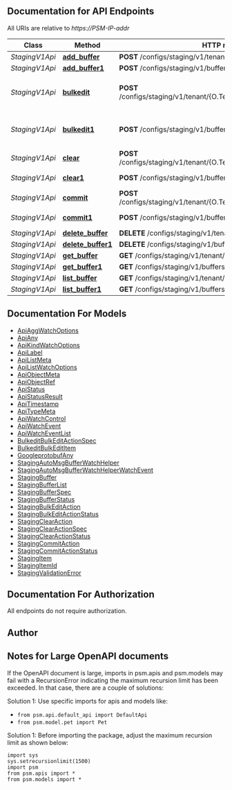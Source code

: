 
## Documentation for API Endpoints

All URIs are relative to *https://PSM-IP-addr*

Class | Method | HTTP request | Description
------------ | ------------- | ------------- | -------------
*StagingV1Api* | [**add_buffer**](../../../../pensando_ent/docs/StagingV1Api.md#add_buffer) | **POST** /configs/staging/v1/tenant/{O.Tenant}/buffers | Create Buffer object
*StagingV1Api* | [**add_buffer1**](../../../../pensando_ent/docs/StagingV1Api.md#add_buffer1) | **POST** /configs/staging/v1/buffers | Create Buffer object
*StagingV1Api* | [**bulkedit**](../../../../pensando_ent/docs/StagingV1Api.md#bulkedit) | **POST** /configs/staging/v1/tenant/{O.Tenant}/buffers/{O.Name}/bulkedit | Create/Update/Delete multiple objects as part of a single request
*StagingV1Api* | [**bulkedit1**](../../../../pensando_ent/docs/StagingV1Api.md#bulkedit1) | **POST** /configs/staging/v1/buffers/{O.Name}/bulkedit | Create/Update/Delete multiple objects as part of a single request
*StagingV1Api* | [**clear**](../../../../pensando_ent/docs/StagingV1Api.md#clear) | **POST** /configs/staging/v1/tenant/{O.Tenant}/buffers/{O.Name}/clear | Clear operations from a configuration buffer
*StagingV1Api* | [**clear1**](../../../../pensando_ent/docs/StagingV1Api.md#clear1) | **POST** /configs/staging/v1/buffers/{O.Name}/clear | Clear operations from a configuration buffer
*StagingV1Api* | [**commit**](../../../../pensando_ent/docs/StagingV1Api.md#commit) | **POST** /configs/staging/v1/tenant/{O.Tenant}/buffers/{O.Name}/commit | Commit a staged configuration buffer
*StagingV1Api* | [**commit1**](../../../../pensando_ent/docs/StagingV1Api.md#commit1) | **POST** /configs/staging/v1/buffers/{O.Name}/commit | Commit a staged configuration buffer
*StagingV1Api* | [**delete_buffer**](../../../../pensando_ent/docs/StagingV1Api.md#delete_buffer) | **DELETE** /configs/staging/v1/tenant/{O.Tenant}/buffers/{O.Name} | Delete Buffer object
*StagingV1Api* | [**delete_buffer1**](../../../../pensando_ent/docs/StagingV1Api.md#delete_buffer1) | **DELETE** /configs/staging/v1/buffers/{O.Name} | Delete Buffer object
*StagingV1Api* | [**get_buffer**](../../../../pensando_ent/docs/StagingV1Api.md#get_buffer) | **GET** /configs/staging/v1/tenant/{O.Tenant}/buffers/{O.Name} | Get Buffer object
*StagingV1Api* | [**get_buffer1**](../../../../pensando_ent/docs/StagingV1Api.md#get_buffer1) | **GET** /configs/staging/v1/buffers/{O.Name} | Get Buffer object
*StagingV1Api* | [**list_buffer**](../../../../pensando_ent/docs/StagingV1Api.md#list_buffer) | **GET** /configs/staging/v1/tenant/{O.Tenant}/buffers | List Buffer objects
*StagingV1Api* | [**list_buffer1**](../../../../pensando_ent/docs/StagingV1Api.md#list_buffer1) | **GET** /configs/staging/v1/buffers | List Buffer objects


## Documentation For Models

 - [ApiAggWatchOptions](../../../docs/ApiAggWatchOptions.md)
 - [ApiAny](../../../docs/ApiAny.md)
 - [ApiKindWatchOptions](../../../docs/ApiKindWatchOptions.md)
 - [ApiLabel](../../../docs/ApiLabel.md)
 - [ApiListMeta](../../../docs/ApiListMeta.md)
 - [ApiListWatchOptions](../../../docs/ApiListWatchOptions.md)
 - [ApiObjectMeta](../../../docs/ApiObjectMeta.md)
 - [ApiObjectRef](../../../docs/ApiObjectRef.md)
 - [ApiStatus](../../../docs/ApiStatus.md)
 - [ApiStatusResult](../../../docs/ApiStatusResult.md)
 - [ApiTimestamp](../../../docs/ApiTimestamp.md)
 - [ApiTypeMeta](../../../docs/ApiTypeMeta.md)
 - [ApiWatchControl](../../../docs/ApiWatchControl.md)
 - [ApiWatchEvent](../../../docs/ApiWatchEvent.md)
 - [ApiWatchEventList](../../../docs/ApiWatchEventList.md)
 - [BulkeditBulkEditActionSpec](../../../docs/BulkeditBulkEditActionSpec.md)
 - [BulkeditBulkEditItem](../../../docs/BulkeditBulkEditItem.md)
 - [GoogleprotobufAny](../../../docs/GoogleprotobufAny.md)
 - [StagingAutoMsgBufferWatchHelper](../../../docs/StagingAutoMsgBufferWatchHelper.md)
 - [StagingAutoMsgBufferWatchHelperWatchEvent](../../../docs/StagingAutoMsgBufferWatchHelperWatchEvent.md)
 - [StagingBuffer](../../../docs/StagingBuffer.md)
 - [StagingBufferList](../../../docs/StagingBufferList.md)
 - [StagingBufferSpec](../../../docs/StagingBufferSpec.md)
 - [StagingBufferStatus](../../../docs/StagingBufferStatus.md)
 - [StagingBulkEditAction](../../../docs/StagingBulkEditAction.md)
 - [StagingBulkEditActionStatus](../../../docs/StagingBulkEditActionStatus.md)
 - [StagingClearAction](../../../docs/StagingClearAction.md)
 - [StagingClearActionSpec](../../../docs/StagingClearActionSpec.md)
 - [StagingClearActionStatus](../../../docs/StagingClearActionStatus.md)
 - [StagingCommitAction](../../../docs/StagingCommitAction.md)
 - [StagingCommitActionStatus](../../../docs/StagingCommitActionStatus.md)
 - [StagingItem](../../../docs/StagingItem.md)
 - [StagingItemId](../../../docs/StagingItemId.md)
 - [StagingValidationError](../../../docs/StagingValidationError.md)


## Documentation For Authorization

 All endpoints do not require authorization.

## Author




## Notes for Large OpenAPI documents
If the OpenAPI document is large, imports in psm.apis and psm.models may fail with a
RecursionError indicating the maximum recursion limit has been exceeded. In that case, there are a couple of solutions:

Solution 1:
Use specific imports for apis and models like:
- `from psm.api.default_api import DefaultApi`
- `from psm.model.pet import Pet`

Solution 1:
Before importing the package, adjust the maximum recursion limit as shown below:
```
import sys
sys.setrecursionlimit(1500)
import psm
from psm.apis import *
from psm.models import *
```
